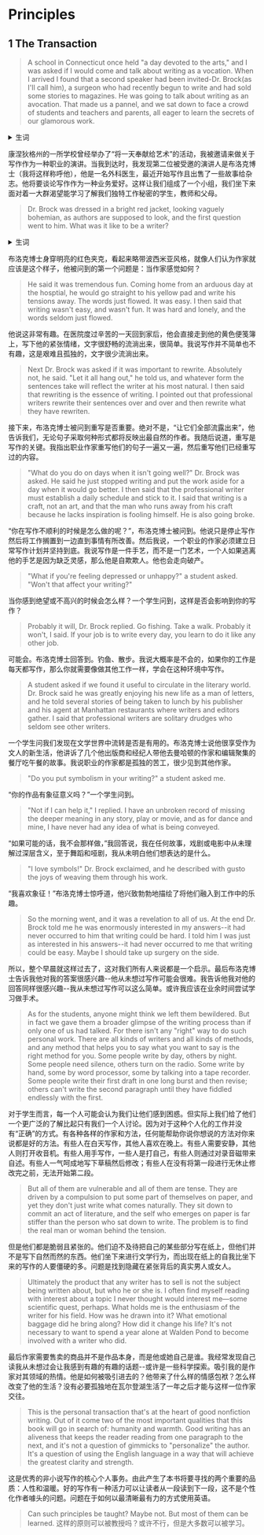 # Principles
## 1 The Transaction

> A school in Connecticut once held "a day devoted to the arts," and I was asked if I would come and talk about writing as a vocation. When I arrived I found that a second speaker had been invited-Dr. Brock(as I'll call him), a surgeon who had recently begun to write and had sold some stories to magazines. He was going to talk about writing as an avocation. That made us a pannel, and we sat down to face a crowd of students and teachers and parents, all eager to learn the secrets of our glamorous work.

<details>
<summary>生词</summary>
<pre><code>
1. vocation 职业
2. surgeon 外科医生
3. avocation 爱好
4. make us a pannel 我们组成了一个小组
5. glamorous 独特的
</pre></code>
</details>

康涅狄格州的一所学校曾经举办了“将一天奉献给艺术”的活动，我被邀请来做关于写作作为一种职业的演讲。当我到达时，我发现第二位被受邀的演讲人是布洛克博士（我将这样称呼他），他是一名外科医生，最近开始写作且出售了一些故事给杂志。他将要谈论写作作为一种业务爱好。这样让我们组成了一个小组，我们坐下来面对着一大群渴望能学习了解我们独特工作秘密的学生，教师和父母。

> Dr. Brock was dressed in a bright red jacket, looking vaguely bohemian, as authors are supposed to look, and the first question went to him. What was it like to be a writer?
<details>
<summary>生词</summary>
- vaguely 含糊地；不确切地” 。例如：“I remember vaguely what happened. ”（我模糊地记得所发生的事。） ；“He spoke vaguely of his plans. ”（他含糊地谈到他的计划。）

</details>

布洛克博士身穿明亮的红色夹克，看起来略带波西米亚风格，就像人们认为作家就应该是这个样子，他被问到的第一个问题是：当作家感觉如何？

> He said it was tremendous fun. Coming home from an arduous day at the hosptial, he would go straight to his yellow pad and write his tensions away. The words just flowed. It was easy. I then said that writing wasn't easy, and wasn't fun. It was hard and lonely, and the words seldom just flowed.
> 
他说这非常有趣。在医院度过辛苦的一天回到家后，他会直接走到他的黄色便笺簿上，写下他的紧张情绪，文字很舒畅的流淌出来，很简单。我说写作并不简单也不有趣，这是艰难且孤独的，文字很少流淌出来。

> Next Dr. Brock was asked if it was important to rewrite. Absolutely not, he said. "Let it all hang out," he told us, and whatever form the sentences take will reflect the writer at his most natural. I then said that rewriting is the essence of writing. I pointed out that professional writers rewrite their sentences over and over and then rewrite what they have rewriten.

接下来，布洛克博士被问到重写是否重要。绝对不是，“让它们全部流露出来”，他告诉我们，无论句子采取何种形式都将反映出最自然的作者。我随后说道，重写是写作的关键。我指出职业作家重写他们的句子一遍又一遍，然后重写他们已经重写过的内容。

> "What do you do on days when it isn't going well?" Dr. Brock was asked. He said he just stopped writing and put the work aside for a day when it would go better. I then said that the professional writer must establish a daily schedule and stick to it. I said that writing is a craft, not an art, and that the man who runs away from his craft because he lacks inspiration is fooling himself. He is also going broke.

“你在写作不顺利的时候是怎么做的呢？”，布洛克博士被问到。他说只是停止写作然后将工作搁置到一边直到事情有所改善。然后我说，一个职业的作家必须建立日常写作计划并坚持到底。我说写作是一件手艺，而不是一门艺术，一个人如果逃离他的手艺是因为缺乏灵感，那么他是自欺欺人。他也会走向破产。
 
>"What if you're feeling depressed or unhappy?" a student asked. "Won't that affect your writing?"

当你感到绝望或不高兴的时候会怎么样？一个学生问到，这样是否会影响到你的写作？

> Probably it will, Dr. Brock replied. Go fishing. Take a walk. Probably it won't, I said. If your job is to write every day, you learn to do it like any other job.

可能会。布洛克博士回答到。钓鱼、散步。我说大概率是不会的，如果你的工作是每天都写作，那么你就需要像做其他工作一样，学会在这种环境中写作。

> A student asked if we found it useful to circulate in the literary world. Dr. Brock said he was greatly enjoying his new life as a man of letters, and he told several stories of being taken to lunch by his publisher and his agent at Manhattan restaurants where writers and editors gather. I said that professional writers are solitary drudges who seldom see other writers.

一个学生问我们发现在文学世界中流转是否是有用的。布洛克博士说他很享受作为文人的新生活，他讲诉了几个他出版商和经纪人带他去曼哈顿的作家和编辑聚集的餐厅吃午餐的故事。我说职业的作家都是孤独的苦工，很少见到其他作家。

> "Do you put symbolism in your writing?" a student asked me.

“你的作品有象征意义吗？”一个学生问到。

> "Not if I can help it," I replied. I have an unbroken record of missing the deeper meaning in any story, play or movie, and as for dance and mine, I have never had any idea of what is being conveyed.

“如果可能的话，我不会那样做，”我回答说，我在任何故事，戏剧或电影中从未理解过深层含义，至于舞蹈和哑剧，我从未明白他们想表达的是什么。

> "I love symbols!" Dr. Brock exclaimed, and he described with gusto the joys of weaving them through his work.

“我喜欢象征！”布洛克博士惊呼道，他兴致勃勃地描绘了将他们融入到工作中的乐趣。

> So the morning went, and it was a revelation to all of us. At the end Dr. Brock told me he was enormously interested in my answers--it had never occurred to him that writing could be hard. I told him I was just as interested in his answers--it had never occurred to me that writing could be easy. Maybe I should take up surgery on the side.

所以，整个早晨就这样过去了，这对我们所有人来说都是一个启示。最后布洛克博士告诉我他对我的答案很感兴趣--他从未想过写作可能会很难。我告诉他我对他的回答同样很感兴趣--我从未想过写作可以这么简单。或许我应该在业余时间尝试学习做手术。

> As for the students, anyone might think we left them bewildered. But in fact we gave them a broader glimpse of the writing process than if only one of us had talked. For there isn't any "right" way to do such personal work. There are all kinds of writers and all kinds of methods, and any method that helps you to say what you want to say is the right method for you. Some people write by day, others by night. Some people need silence, others turn on the radio. Some write by hand, some by word processor, some by talking into a tape recorder. Some people write their first draft in one long burst and then revise; others can't write the second paragraph until they have fiddled endlessly with the first.

对于学生而言，每一个人可能会认为我们让他们感到困惑。但实际上我们给了他们一个更广泛的了解比起只有我们一个人讨论。因为对于这种个人化的工作并没有“正确”的方式。有各种各样的作家和方法，任何能帮助你说你想说的方法对你来说都是好的方法。有些人在白天写作，其他人喜欢在晚上。有些人需要安静，其他人则打开收音机。有些人用手写作，一些人是打自己，有些人则通过对录音磁带来自述。有些人一气呵成地写下草稿然后修改；有些人在没有将第一段进行无休止修改完之前，无法开始第二段。

> But all of them are vulnerable and all of them are tense. They are driven by a compulsion to put some part of themselves on paper, and yet they don't just write what comes naturally. They sit down to commit an act of literature, and the self who emerges on paper is far stiffer than the person who sat down to write. The problem is to find the real man or woman behind the tension.

但是他们都是脆弱且紧张的。他们迫不及待把自己的某些部分写在纸上，但他们并不是写下自然而然的东西。他们坐下来进行文学行为，而出现在纸上的自我比坐下来的写作的人要僵硬的多。问题是找到隐藏在紧张背后的真实男人或女人。

> Ultimately the product that any writer has to sell is not the subject being written about, but who he or she is. I often find myself reading with interest about a topic I never thought would interest me—some scientific quest, perhaps. What holds me is the enthusiasm of the writer for his field. How was he drawn into it? What emotional baggage did he bring along? How did it change his life? It's not necessary to want to spend a year alone at Walden Pond to become involved with a writer who did.

最后作家需要售卖的商品并不是作品本身，而是他或她自己是谁。我经常发现自己读我从未想过会让我感到有趣的有趣的话题--或许是一些科学探索。吸引我的是作家对其领域的热情。他是如何被吸引进去的？他带来了什么样的情感包袱？怎么样改变了他的生活？没有必要孤独地在瓦尔登湖生活了一年之后才能与这样一位作家交往。

> This is the personal transaction that's at the heart of good nonfiction writing. Out of it come two of the most important qualities that this book will go in search of: humanity and warmth. Good writing has an aliveness that keeps the reader reading from one paragraph to the next, and it's not a question of gimmicks to "personalize" the author. It's a question of using the English language in a way that will achieve the greatest clarity and strength.

这是优秀的非小说写作的核心个人事务。由此产生了本书将要寻找的两个重要的品质：人性和温暖。好的写作有一种活力可以让读者从一段读到下一段，这不是个性化作者噱头的问题。问题在于如何以最清晰最有力的方式使用英语。

> Can such principles be taught? Maybe not. But most of them can be learned.
这样的原则可以被教授吗？或许不行，但是大多数可以被学习。